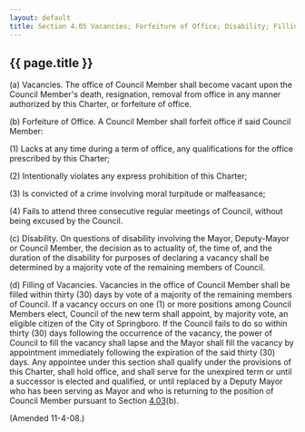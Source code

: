 ---
layout: default 
title: Section 4.05 Vacancies; Forfeiture of Office; Disability; Filling of Vacancies.---

{{ page.title }}
----------------

(a) Vacancies. The office of Council Member shall become vacant upon
the Council Member's death, resignation, removal from office in any
manner authorized by this Charter, or forfeiture of office.

(b) Forfeiture of Office. A Council Member shall forfeit office if said
Council Member:

(1) Lacks at any time during a term of office, any qualifications for
the office prescribed by this Charter;

(2) Intentionally violates any express prohibition of this Charter;

(3) Is convicted of a crime involving moral turpitude or malfeasance;

(4) Fails to attend three consecutive regular meetings of Council,
without being excused by the Council.

(c) Disability. On questions of disability involving the Mayor,
Deputy-Mayor or Council Member, the decision as to actuality of, the
time of, and the duration of the disability for purposes of declaring a
vacancy shall be determined by a majority vote of the remaining members
of Council.

(d) Filling of Vacancies. Vacancies in the office of Council Member
shall be filled within thirty (30) days by vote of a majority of the
remaining members of Council. If a vacancy occurs on one (1) or more
positions among Council Members elect, Council of the new term shall
appoint, by majority vote, an eligible citizen of the City of
Springboro. If the Council fails to do so within thirty (30) days
following the occurrence of the vacancy, the power of Council to fill
the vacancy shall lapse and the Mayor shall fill the vacancy by
appointment immediately following the expiration of the said thirty (30)
days. Any appointee under this section shall qualify under the
provisions of this Charter, shall hold office, and shall serve for the
unexpired term or until a successor is elected and qualified, or until
replaced by a Deputy Mayor who has been serving as Mayor and who is
returning to the position of Council Member pursuant to Section
[4.03](1346a0c0.html)(b).

(Amended 11-4-08.)
